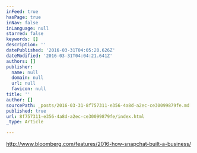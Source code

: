 ```yaml
---
inFeed: true
hasPage: true
inNav: false
inLanguage: null
starred: false
keywords: []
description: ''
datePublished: '2016-03-31T04:05:20.626Z'
dateModified: '2016-03-31T04:04:21.641Z'
authors: []
publisher:
  name: null
  domain: null
  url: null
  favicon: null
title: ''
author: []
sourcePath: _posts/2016-03-31-8f757311-e356-4a8d-a2ec-ce30099879fe.md
published: true
url: 8f757311-e356-4a8d-a2ec-ce30099879fe/index.html
_type: Article

---
```

http://www.bloomberg.com/features/2016-how-snapchat-built-a-business/